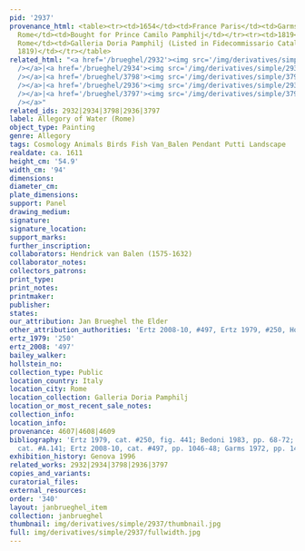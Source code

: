 ```yaml
---
pid: '2937'
provenance_html: <table><tr><td>1654</td><td>France Paris</td><td>Garms</td></tr><tr><td></td><td>Italy
  Rome</td><td>Bought for Prince Camilo Pamphilj</td></tr><tr><td>1819</td><td>Italy
  Rome</td><td>Galleria Doria Pamphilj (Listed in Fidecommissario Catalog as "Brueghel,"
  1819)</td></tr></table>
related_html: "<a href='/brueghel/2932'><img src='/img/derivatives/simple/2932/thumbnail.jpg'
  /></a>|<a href='/brueghel/2934'><img src='/img/derivatives/simple/2934/thumbnail.jpg'
  /></a>|<a href='/brueghel/3798'><img src='/img/derivatives/simple/3798/thumbnail.jpg'
  /></a>|<a href='/brueghel/2936'><img src='/img/derivatives/simple/2936/thumbnail.jpg'
  /></a>|<a href='/brueghel/3797'><img src='/img/derivatives/simple/3797/thumbnail.jpg'
  /></a>"
related_ids: 2932|2934|3798|2936|3797
label: Allegory of Water (Rome)
object_type: Painting
genre: Allegory
tags: Cosmology Animals Birds Fish Van_Balen Pendant Putti Landscape
realdate: ca. 1611
height_cm: '54.9'
width_cm: '94'
dimensions:
diameter_cm:
plate_dimensions:
support: Panel
drawing_medium:
signature:
signature_location:
support_marks:
further_inscription:
collaborators: Hendrick van Balen (1575-1632)
collaborator_notes:
collectors_patrons:
print_type:
print_notes:
printmaker:
publisher:
states:
our_attribution: Jan Brueghel the Elder
other_attribution_authorities: 'Ertz 2008-10, #497, Ertz 1979, #250, Honig database'
ertz_1979: '250'
ertz_2008: '497'
bailey_walker:
hollstein_no:
collection_type: Public
location_country: Italy
location_city: Rome
location_collection: Galleria Doria Pamphilj
location_or_most_recent_sale_notes:
collection_info:
location_info:
provenance: 4607|4608|4609
bibliography: 'Ertz 1979, cat. #250, fig. 441; Bedoni 1983, pp. 68-72; Werche 2004,
  cat. #A.141; Ertz 2008-10, cat. #497, pp. 1046-48; Garms 1972, pp. 145-46, n.634'
exhibition_history: Genova 1996
related_works: 2932|2934|3798|2936|3797
copies_and_variants:
curatorial_files:
external_resources:
order: '340'
layout: janbrueghel_item
collection: janbrueghel
thumbnail: img/derivatives/simple/2937/thumbnail.jpg
full: img/derivatives/simple/2937/fullwidth.jpg
---
```

